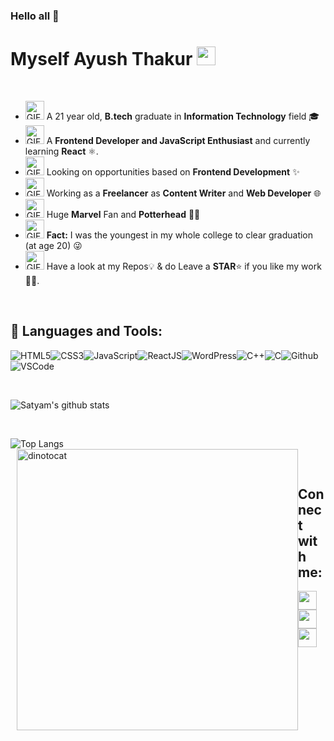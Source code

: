 ### Hello all 👋

# Myself Ayush Thakur&nbsp;<img src="https://github.com/ayush2390/Coder-icon/blob/main/man-technologist-people.gif" width="30px">


<!-- 
    &nbsp; [![HitCount](http://hits.dwyl.com/SatYu26/SatYu26.svg)](http://hits.dwyl.com/SatYu26/SatYu26) 
-->


<br>

- <img alt="GIF" src="https://github.com/ayush2390/student-cap-gif/blob/main/hva-hogeschool-van-amsterdam.gif" width="30vw" /> A 21 year old, **B.tech** graduate in **Information Technology** field 🎓
- <img alt="GIF" src="https://github.com/ayush2390/web-development-gif/blob/main/hacker-pepe.gif" width="30vw" /> A **Frontend Developer and JavaScript Enthusiast** and currently learning **React**  ⚛.
- <img alt="GIF" src="https://github.com/ayush2390/opportunities-gif/blob/main/back-to-work-work.gif" width="30vw" /> Looking on opportunities based on **Frontend Development** ✨
- <img alt="GIF" src="https://github.com/ayush2390/freelancer-gif/blob/main/aplausos-emoji.gif" width="30vw" /> Working as a **Freelancer** as **Content Writer** and **Web Developer** 🌐
- <img alt="GIF" src="https://github.com/ayush2390/marvel-gif/blob/main/i-love-you-love.gif" width="30vw" /> Huge **Marvel** Fan and **Potterhead** 🦸‍♂️
- <img alt="GIF" src="https://github.com/ayush2390/student-gif/blob/main/school-student.gif" width="30vw" /> **Fact:** I was the youngest in my whole college to clear graduation (at age 20) 😜
- <img alt="GIF" src="https://github.com/ayush2390/star-gif/blob/main/%D8%B2%DB%8C%D8%A8%D8%A7%DB%8C%D9%85%D9%86.gif" width="30vw" /> Have a look at my Repos💡 & do Leave a **STAR**⭐️ if you like my work👨‍💻.
<br>

## 🚀 Languages and Tools:

![HTML5](https://img.icons8.com/color/30/html-5.png)![CSS3](https://img.icons8.com/color/30/css3.png)![JavaScript](https://img.icons8.com/color/30/javascript.png)![ReactJS](https://img.icons8.com/color/30/react-native.png)![WordPress](https://img.icons8.com/color/30/wordpress.png)![C++](https://img.icons8.com/color/30/c-plus-plus-logo.png)![C](https://img.icons8.com/color/30/c-programming.png)![Github](https://img.icons8.com/color-glass/30/github.png)![VSCode](https://img.icons8.com/color/30/visual-studio-code-2019.png)
<br/>

<br>


![Satyam's github stats](https://github-readme-stats.vercel.app/api?username=ayush2390&count_private=true&show_icons=true&theme=radical&include_all_commits=true)

<br>

![Top Langs](https://github-readme-stats.vercel.app/api/top-langs/?username=ayush2390&theme=radical)<img src="https://github.com/ayush2390/illustration/blob/main/web-development-programmer-engineering-coding-website-augmented-reality-interface-screens-developer-project-engineer-programming-software-application-design-cartoon-illustration_107791-3863-removebg-p.png" alt="dinotocat" style="float: left; margin-left: 10px;" width="450px" />

<br>

## Connect with me:

<p align="left">

<a href = "linkedin.com/in/ayush-thakur-5b6351161/"><img src="https://img.icons8.com/fluent/48/000000/linkedin.png" width="30px"/></a>
<a href = "https://twitter.com/JSAyushThakur"><img src="https://img.icons8.com/fluent/48/000000/twitter.png" width="30px"/></a>
<a href = "https://www.instagram.com/ayushthakur2390/"><img src="https://img.icons8.com/fluent/48/000000/instagram-new.png" width="30px"/></a>
</p>



